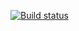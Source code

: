 [![Build status](https://ci.appveyor.com/api/projects/status/9hbheoikqmfbf5ko?svg=true)](https://ci.appveyor.com/project/AnnaEV1990/cardtest)
